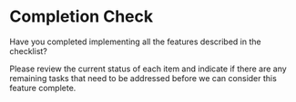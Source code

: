 # Completion Check

Have you completed implementing all the features described in the checklist?

Please review the current status of each item and indicate if there are any remaining tasks that need to be addressed before we can consider this feature complete.